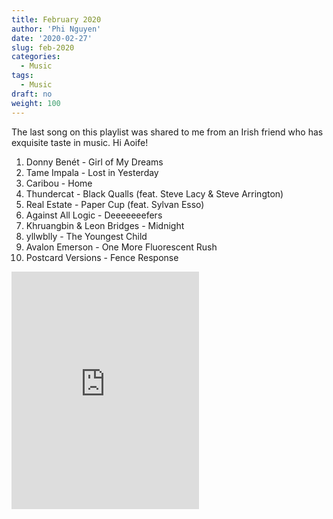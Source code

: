 ```yaml
---
title: February 2020
author: 'Phi Nguyen'
date: '2020-02-27'
slug: feb-2020
categories:
  - Music
tags:
  - Music
draft: no
weight: 100
---
```


The last song on this playlist was shared to me from an Irish friend who has
exquisite taste in music. Hi Aoife!

1. Donny Benét - Girl of My Dreams
2. Tame Impala - Lost in Yesterday
3. Caribou - Home
4. Thundercat - Black Qualls (feat. Steve Lacy & Steve Arrington)
5. Real Estate - Paper Cup (feat. Sylvan Esso)
6. Against All Logic - Deeeeeeefers
7. Khruangbin & Leon Bridges - Midnight
8. yllwblly - The Youngest Child
9. Avalon Emerson - One More Fluorescent Rush
10. Postcard Versions - Fence Response

<iframe src="https://open.spotify.com/embed/playlist/6MhMwYNAKAFCz3SjHgUAlf" width="300" height="380" frameborder="0" allowtransparency="true" allow="encrypted-media"></iframe>
